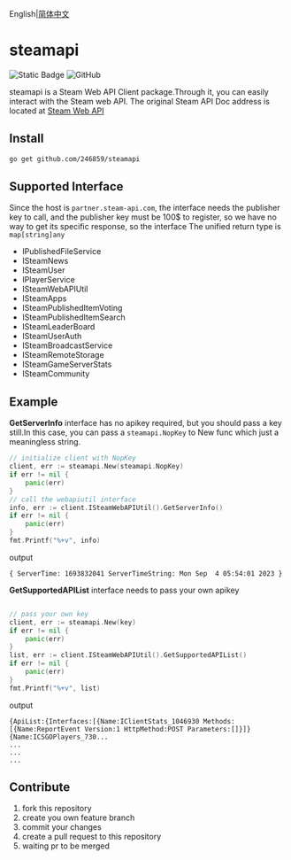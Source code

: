 English|[简体中文](./README.zh.md)

# steamapi
![Static Badge](https://img.shields.io/badge/go-%3E%3D1.21-blue)
![GitHub](https://img.shields.io/github/license/246859/steamapi?color=red)

steamapi is a Steam Web API Client package.Through it, you can easily interact with the Steam web API.
The original Steam API Doc address is located at [Steam Web API](https://partner.steamgames.com/doc/webapi)



## Install
```sh
go get github.com/246859/steamapi
```

## Supported Interface

Since the host is `partner.steam-api.com`, the interface needs the publisher key to call, and the publisher key must be 100$ to register, so we have no way to get its specific response, so the interface The unified return type is `map[string]any`

- IPublishedFileService
- ISteamNews
- ISteamUser
- IPlayerService
- ISteamWebAPIUtil
- ISteamApps
- ISteamPublishedItemVoting
- ISteamPublishedItemSearch
- ISteamLeaderBoard
- ISteamUserAuth
- ISteamBroadcastService
- ISteamRemoteStorage
- ISteamGameServerStats
- ISteamCommunity



## Example

**GetServerInfo** interface has no apikey required, but you should pass a key still.In this case, 
you can pass a `steamapi.NopKey` to New func which just a meaningless string.

```go
// initialize client with NopKey
client, err := steamapi.New(steamapi.NopKey)
if err != nil {
    panic(err)
}
// call the webapiutil interface
info, err := client.ISteamWebAPIUtil().GetServerInfo()
if err != nil {
    panic(err)
}
fmt.Printf("%+v", info)
```
output
```
{ ServerTime: 1693832041 ServerTimeString: Mon Sep  4 05:54:01 2023 }
```



**GetSupportedAPIList** interface needs to pass your own apikey

```go

// pass your own key
client, err := steamapi.New(key)
if err != nil {
    panic(err)
}
list, err := client.ISteamWebAPIUtil().GetSupportedAPIList()
if err != nil {
    panic(err)
}
fmt.Printf("%+v", list)
```
output
```
{ApiList:{Interfaces:[{Name:IClientStats_1046930 Methods:[{Name:ReportEvent Version:1 HttpMethod:POST Parameters:[]}]} {Name:ICSGOPlayers_730...
...
...
...
```



## Contribute

1. fork this repository
2. create you own feature branch
3. commit your changes
4. create a pull request to this repository
5. waiting pr to be merged